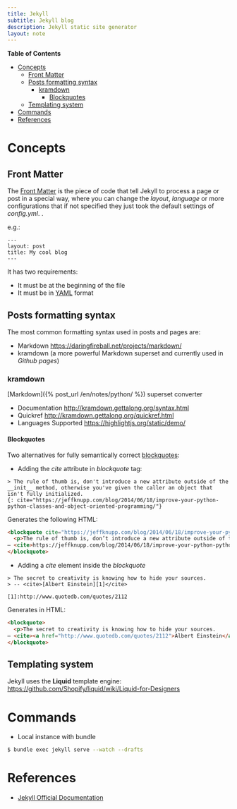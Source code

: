 ```yaml
---
title: Jekyll
subtitle: Jekyll blog
description: Jekyll static site generator
layout: note
---
```



<!-- markdown-toc start - Don't edit this section. Run M-x markdown-toc-generate-toc again -->
**Table of Contents**

- [Concepts](#concepts)
    - [Front Matter](#front-matter)
    - [Posts formatting syntax](#posts-formatting-syntax)
        - [kramdown](#kramdown)
            - [Blockquotes](#blockquotes)
    - [Templating system](#templating-system)
- [Commands](#commands)
- [References](#references)

<!-- markdown-toc end -->

# Concepts

## Front Matter ##

The [Front Matter](https://jekyllrb.com/docs/frontmatter/) is the piece of code that tell Jekyll to process a page or post in a special way, where you can change the _layout_, _language_ or more configurations that if not specified they just took the default settings of _config.yml_.
. 

e.g.:

```
---
layout: post
title: My cool blog
---
```

It has two requirements:

+ It must be at the beginning of the file
+ It must be in [YAML](http://yaml.org/) format

## Posts formatting syntax ##

The most common formatting syntax used in posts and pages are:

+ Markdown <https://daringfireball.net/projects/markdown/>
+ kramdown (a more powerful Markdown superset and currently used in _Github pages_)

### kramdown ###

[Markdown]({% post_url /en/notes/python/ %}) superset converter

+ Documentation <http://kramdown.gettalong.org/syntax.html>
+ Quickref <http://kramdown.gettalong.org/quickref.html>
+ Languages Supported <https://highlightjs.org/static/demo/>

#### Blockquotes ####

Two alternatives for fully semantically correct [blockquotes](https://developer.mozilla.org/en-US/docs/Web/HTML/Element/blockquote):

+ Adding the _cite_ attribute in _blockquote_ tag:

~~~ kramdown
> The rule of thumb is, don't introduce a new attribute outside of the __init__ method, otherwise you've given the caller an object that isn't fully initialized.
{: cite="https://jeffknupp.com/blog/2014/06/18/improve-your-python-python-classes-and-object-oriented-programming/"}
~~~

Generates the following HTML:

~~~ html
<blockquote cite="https://jeffknupp.com/blog/2014/06/18/improve-your-python-python-classes-and-object-oriented-programming/">
  <p>The rule of thumb is, don’t introduce a new attribute outside of the <strong>init</strong> method, otherwise you’ve given the caller an object that isn’t fully initialized.
– <cite>https://jeffknupp.com/blog/2014/06/18/improve-your-python-python-classes-and-object-oriented-programming/</cite></p>
</blockquote>
~~~

+ Adding a _cite_ element inside the _blockquote_

~~~ kramdown
> The secret to creativity is knowing how to hide your sources. 
> -- <cite>[Albert Einstein][1]</cite>

[1]:http://www.quotedb.com/quotes/2112
~~~

Generates in HTML:

~~~ html
<blockquote>
  <p>The secret to creativity is knowing how to hide your sources. 
– <cite><a href="http://www.quotedb.com/quotes/2112">Albert Einstein</a></cite></p>
</blockquote>
~~~

## Templating system ##

Jekyll uses the __Liquid__ template engine: <https://github.com/Shopify/liquid/wiki/Liquid-for-Designers>



# Commands

* Local instance with bundle

~~~ bash
$ bundle exec jekyll serve --watch --drafts
~~~ 

References
==========

+ [Jekyll Official Documentation](https://jekyllrb.com/docs/home/)

